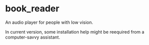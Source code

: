# book_reader

An audio player for people with low vision.

In current version, some installation help might be reequired from a computer-savvy assistant.

